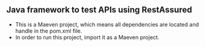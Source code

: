 ## Java framework to test APIs using RestAssured
- This is a Maeven project, which means all dependencies are located and handle in the pom.xml file.
- In order to run this project, import it as a Maeven project.